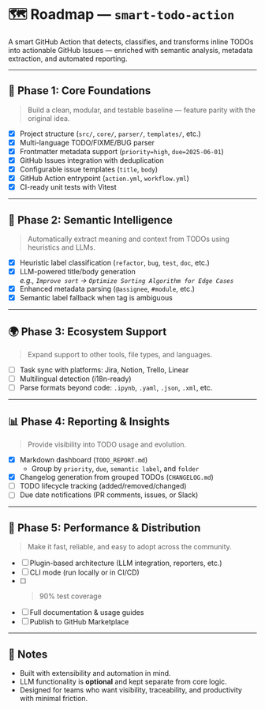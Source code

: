 # 🗺️ Roadmap — `smart-todo-action`

A smart GitHub Action that detects, classifies, and transforms inline TODOs into actionable GitHub Issues — enriched with semantic analysis, metadata extraction, and automated reporting.

---

## 🧱 Phase 1: Core Foundations

> Build a clean, modular, and testable baseline — feature parity with the original idea.

- [x] Project structure (`src/`, `core/`, `parser/`, `templates/`, etc.)
- [x] Multi-language TODO/FIXME/BUG parser
- [x] Frontmatter metadata support (`priority=high`, `due=2025-06-01`)
- [x] GitHub Issues integration with deduplication
- [x] Configurable issue templates (`title`, `body`)
- [x] GitHub Action entrypoint (`action.yml`, `workflow.yml`)
- [x] CI-ready unit tests with Vitest

---

## 🧠 Phase 2: Semantic Intelligence

> Automatically extract meaning and context from TODOs using heuristics and LLMs.

- [x] Heuristic label classification (`refactor`, `bug`, `test`, `doc`, etc.)
- [x] LLM-powered title/body generation  
  _e.g., `Improve sort` → `Optimize Sorting Algorithm for Edge Cases`_
- [x] Enhanced metadata parsing (`@assignee`, `#module`, etc.)
- [x] Semantic label fallback when tag is ambiguous

---

## 🌍 Phase 3: Ecosystem Support

> Expand support to other tools, file types, and languages.

- [ ] Task sync with platforms: Jira, Notion, Trello, Linear
- [ ] Multilingual detection (i18n-ready)
- [ ] Parse formats beyond code: `.ipynb`, `.yaml`, `.json`, `.xml`, etc.

---

## 📊 Phase 4: Reporting & Insights

> Provide visibility into TODO usage and evolution.

- [x] Markdown dashboard (`TODO_REPORT.md`)
  - Group by `priority`, `due`, `semantic label`, and `folder`
- [x] Changelog generation from grouped TODOs (`CHANGELOG.md`)
- [ ] TODO lifecycle tracking (added/removed/changed)
- [ ] Due date notifications (PR comments, issues, or Slack)

---

## 🔁 Phase 5: Performance & Distribution

> Make it fast, reliable, and easy to adopt across the community.

- [ ] Plugin-based architecture (LLM integration, reporters, etc.)
- [ ] CLI mode (run locally or in CI/CD)
- [ ] >90% test coverage
- [ ] Full documentation & usage guides
- [ ] Publish to GitHub Marketplace

---

## 📌 Notes

- Built with extensibility and automation in mind.
- LLM functionality is **optional** and kept separate from core logic.
- Designed for teams who want visibility, traceability, and productivity with minimal friction.

